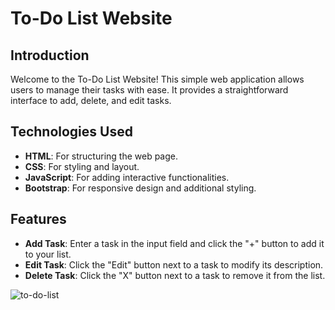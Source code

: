# To-Do List Website

## Introduction

Welcome to the To-Do List Website! This simple web application allows users to manage their tasks with ease. It provides a straightforward interface to add, delete, and edit tasks.

## Technologies Used

- **HTML**: For structuring the web page.
- **CSS**: For styling and layout.
- **JavaScript**: For adding interactive functionalities.
- **Bootstrap**: For responsive design and additional styling.

## Features

- **Add Task**: Enter a task in the input field and click the "+" button to add it to your list.
- **Edit Task**: Click the "Edit" button next to a task to modify its description.
- **Delete Task**: Click the "X" button next to a task to remove it from the list.

![to-do-list](https://github.com/user-attachments/assets/71e5bdd2-e2d3-4034-b936-5471cbd5cc9a)
